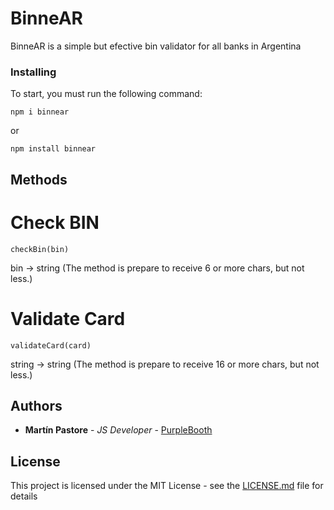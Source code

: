 # BinneAR

BinneAR is a simple but efective bin validator for all banks in Argentina

### Installing

To start, you must run the following command:

```
npm i binnear
```

or

```
npm install binnear
```

## Methods

# Check BIN

```
checkBin(bin)
```

bin -> string (The method is prepare to receive 6 or more chars, but not less.)

# Validate Card

```
validateCard(card)
```

string -> string (The method is prepare to receive 16 or more chars, but not less.)


## Authors

* **Martín Pastore** - *JS Developer* - [PurpleBooth](https://github.com/martinpastore)

## License

This project is licensed under the MIT License - see the [LICENSE.md](LICENSE.md) file for details
